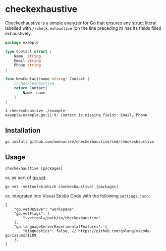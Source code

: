 # checkexhaustive

Checkexhaustive is a simple analyzer for Go that ensures any struct literal
labelled with `//check:exhaustive` (on the line preceding it) has its fields
filled exhaustively.

```go
package example

type Contact struct {
	Name  string
	Email string
	Phone string
}

func NewContact(name string) Contact {
	//check:exhaustive
	return Contact{
		Name: name,
	}
}
```

```
$ checkexhaustive ./example
example/example.go:11:9: Contact is missing fields: Email, Phone
```

## Installation

```
go install github.com/owenoclee/checkexhaustive/cmd/checkexhaustive
```

## Usage

```
checkexhaustive [packages]
```

or, as part of [go vet](https://pkg.go.dev/cmd/vet):

```
go vet -vettool=$(which checkexhaustive) [packages]
```

or, integrated into Visual Studio Code with the following `settings.json`:

```jsonc
{
	"go.vetOnSave": "workspace",
	"go.vetFlags": [
	    "-vettool=/path/to/checkexhaustive"
	],
	"go.languageServerExperimentalFeatures": {
	    "diagnostics": false, // https://github.com/golang/vscode-go/issues/1109
	},
}
```
